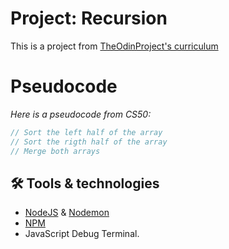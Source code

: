 # Project: Recursion

This is a project from [TheOdinProject's curriculum]()

# Pseudocode

_Here is a pseudocode from CS50:_
```javascript
// Sort the left half of the array
// Sort the rigth half of the array
// Merge both arrays
```

## 🛠 Tools & technologies
- [NodeJS](https://nodejs.org) & [Nodemon](https://nodemon.io/)
- [NPM](https://npmjs.com)
- JavaScript Debug Terminal.